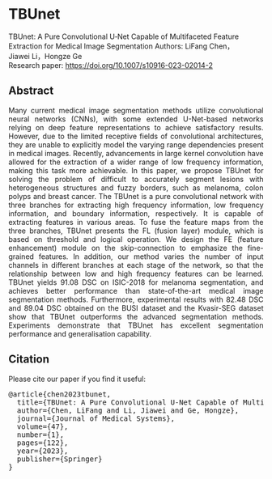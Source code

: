 # TBUnet
TBUnet: A Pure Convolutional U‑Net Capable of Multifaceted Feature Extraction for Medical Image Segmentation
Authors: LiFang Chen，Jiawei Li，Hongze Ge
<br/>
Research paper: https://doi.org/10.1007/s10916-023-02014-2

## Abstract
<div align="justify">
Many current medical image segmentation methods utilize convolutional neural networks (CNNs), with some extended 
U-Net-based networks relying on deep feature representations to achieve satisfactory results. However, due to the limited 
receptive fields of convolutional architectures, they are unable to explicitly model the varying range dependencies present 
in medical images. Recently, advancements in large kernel convolution have allowed for the extraction of a wider range of 
low frequency information, making this task more achievable. In this paper, we propose TBUnet for solving the problem of 
difficult to accurately segment lesions with heterogeneous structures and fuzzy borders, such as melanoma, colon polyps and 
breast cancer. The TBUnet is a pure convolutional network with three branches for extracting high frequency information, 
low frequency information, and boundary information, respectively. It is capable of extracting features in various areas. To 
fuse the feature maps from the three branches, TBUnet presents the FL (fusion layer) module, which is based on threshold 
and logical operation. We design the FE (feature enhancement) module on the skip-connection to emphasize the fine-grained 
features. In addition, our method varies the number of input channels in different branches at each stage of the network, so 
that the relationship between low and high frequency features can be learned. TBUnet yields 91.08 DSC on ISIC-2018 for 
melanoma segmentation, and achieves better performance than state-of-the-art medical image segmentation methods. Furthermore, experimental results with 82.48 DSC and 89.04 DSC obtained on the BUSI dataset and the Kvasir-SEG dataset 
show that TBUnet outperforms the advanced segmentation methods. Experiments demonstrate that TBUnet has excellent 
segmentation performance and generalisation capability.
</div>

## Citation
Please cite our paper if you find it useful: 
<pre>
@article{chen2023tbunet,
  title={TBUnet: A Pure Convolutional U-Net Capable of Multifaceted Feature Extraction for Medical Image Segmentation},
  author={Chen, LiFang and Li, Jiawei and Ge, Hongze},
  journal={Journal of Medical Systems},
  volume={47},
  number={1},
  pages={122},
  year={2023},
  publisher={Springer}
}
</pre>
